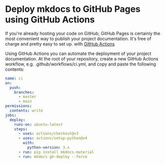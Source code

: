# Deploy mkdocs to GitHub Pages using GitHub Actions

If you're already hosting your code on GitHub, GitHub Pages is certainly the most convenient way to publish your project documentation. It's free of charge and pretty easy to set up.
with [GitHub Actions](https://github.com/features/actions)

Using GitHub Actions you can automate the deployment of your project documentation. At the root of your repository, create a new GitHub Actions workflow, e.g. .github/workflows/ci.yml, and copy and paste the following contents:

```yaml
name: ci
on:
  push:
    branches:
      - master
      - main
permissions:
  contents: write
jobs:
  deploy:
    runs-on: ubuntu-latest
    steps:
      - uses: actions/checkout@v3
      - uses: actions/setup-python@v4
        with:
          python-version: 3.x
      - run: pip install mkdocs-material
      - run: mkdocs gh-deploy --force
```
